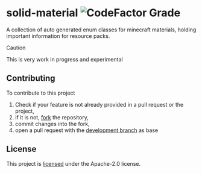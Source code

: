 # solid-material ![CodeFactor Grade](https://img.shields.io/codefactor/grade/github/solid-resourcepack/solid-material)
A collection of auto generated enum classes for minecraft materials, holding important information for resource packs.

> [!CAUTION]
> This is very work in progress and experimental

## Contributing
To contribute to this project
1. Check if your feature is not already provided in a pull request or the project,
2. if it is not, [fork](https://github.com/solid-resourcepack/solid-material/fork) the repository,
3. commit changes into the fork,
4. open a pull request with the [development branch](https://github.com/solid-resourcepack/solid-material/tree/development) as base

## License
This project is [licensed](LICENSE) under the Apache-2.0 license.
